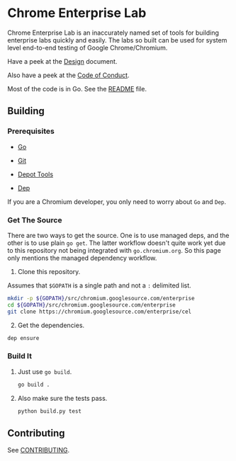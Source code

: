 # Chrome Enterprise Lab

Chrome Enterprise Lab is an inaccurately named set of tools for building
enterprise labs quickly and easily. The labs so built can be used for system
level end-to-end testing of Google Chrome/Chromium.

Have a peek at the [Design](http://goto.google.com/chrome-enterprise-lab) document.

Also have a peek at the [Code of Conduct](./CODE_OF_CONDUCT.md).

Most of the code is in Go. See the [README](/src/go/README.md/) file.

## Building

### Prerequisites

* [Go](https://golang.org/)

* [Git](https://git-scm.com/)

* [Depot Tools](https://dev.chromium.org/developers/how-tos/install-depot-tools)

* [Dep](https://github.com/golang/dep)

If you are a Chromium developer, you only need to worry about `Go` and `Dep`.

### Get The Source

There are two ways to get the source. One is to use managed deps, and the other
is to use plain `go get`. The latter workflow doesn't quite work yet due to this
repository not being integrated with `go.chromium.org`. So this page only
mentions the managed dependency workflow.

1. Clone this repository.

  Assumes that `$GOPATH` is a single path and not a `:` delimited list.

  ``` sh
  mkdir -p ${GOPATH}/src/chromium.googlesource.com/enterprise 
  cd ${GOPATH}/src/chromium.googlesource.com/enterprise
  git clone https://chromium.googlesource.com/enterprise/cel
  ```

2. Get the dependencies.

  ``` sh
  dep ensure
  ```

### Build It

1. Just use `go build`.

   ``` sh
   go build .
   ```

2. Also make sure the tests pass.

   ``` sh
   python build.py test
   ```

## Contributing

See [CONTRIBUTING](./CONTRIBUTING.md).

